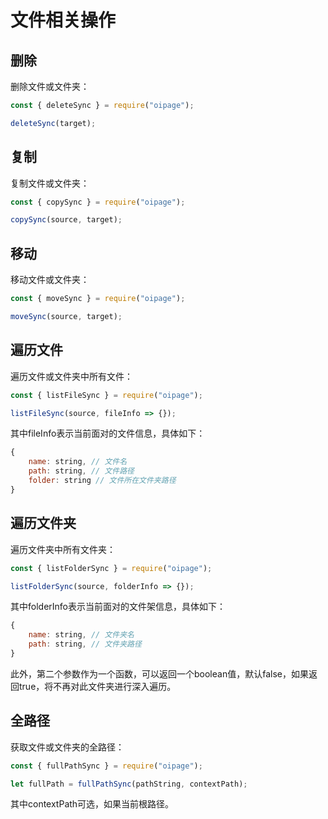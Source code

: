 # 文件相关操作

## 删除

删除文件或文件夹：

```js
const { deleteSync } = require("oipage");

deleteSync(target);
```

## 复制

复制文件或文件夹：

```js
const { copySync } = require("oipage");

copySync(source, target);
```

## 移动

移动文件或文件夹：

```js
const { moveSync } = require("oipage");

moveSync(source, target);
```

## 遍历文件

遍历文件或文件夹中所有文件：

```js
const { listFileSync } = require("oipage");

listFileSync(source, fileInfo => {});
```

其中fileInfo表示当前面对的文件信息，具体如下：

```js
{
    name: string, // 文件名
    path: string, // 文件路径
    folder: string // 文件所在文件夹路径
}
```

## 遍历文件夹

遍历文件夹中所有文件夹：

```js
const { listFolderSync } = require("oipage");

listFolderSync(source, folderInfo => {});
```

其中folderInfo表示当前面对的文件架信息，具体如下：

```js
{
    name: string, // 文件夹名
    path: string, // 文件夹路径
}
```

此外，第二个参数作为一个函数，可以返回一个boolean值，默认false，如果返回true，将不再对此文件夹进行深入遍历。

## 全路径

获取文件或文件夹的全路径：

```js
const { fullPathSync } = require("oipage");

let fullPath = fullPathSync(pathString, contextPath);
```

其中contextPath可选，如果当前根路径。